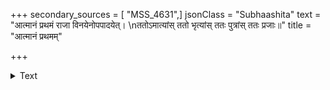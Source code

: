 +++
secondary_sources = [ "MSS_4631",]
jsonClass = "Subhaashita"
text = "आत्मानं प्रथमं राजा विनयेनोपपादयेत्।  \nततोऽमात्यांस् ततो भृत्यांस् ततः पुत्रांस् ततः प्रजाः॥"
title = "आत्मानं प्रथमम्"

+++

<details><summary>Text</summary>

आत्मानं प्रथमं राजा विनयेनोपपादयेत्।  
ततोऽमात्यांस् ततो भृत्यांस् ततः पुत्रांस् ततः प्रजाः॥
</details>
